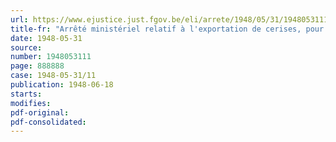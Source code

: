 ```yaml
---
url: https://www.ejustice.just.fgov.be/eli/arrete/1948/05/31/1948053111/justel
title-fr: "Arrêté ministériel relatif à l'exportation de cerises, pour une destination autre que le Grand-duché de Luxembourg"
date: 1948-05-31
source:
number: 1948053111
page: 888888
case: 1948-05-31/11
publication: 1948-06-18
starts:
modifies:
pdf-original:
pdf-consolidated:
---
```


